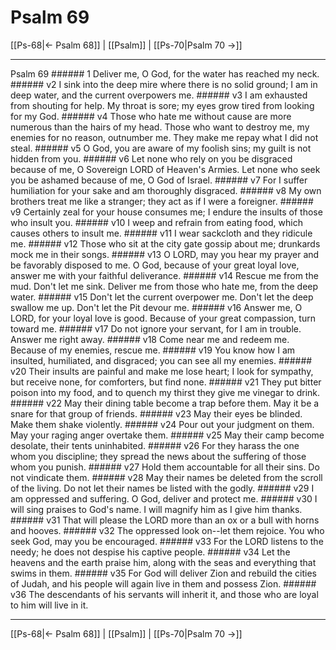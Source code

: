 # Psalm 69

[[Ps-68|← Psalm 68]] | [[Psalm]] | [[Ps-70|Psalm 70 →]]
***

Psalm 69 ###### 1 Deliver me, O God, for the water has reached my neck. ###### v2 I sink into the deep mire where there is no solid ground; I am in deep water, and the current overpowers me. ###### v3 I am exhausted from shouting for help. My throat is sore; my eyes grow tired from looking for my God. ###### v4 Those who hate me without cause are more numerous than the hairs of my head. Those who want to destroy me, my enemies for no reason, outnumber me. They make me repay what I did not steal. ###### v5 O God, you are aware of my foolish sins; my guilt is not hidden from you. ###### v6 Let none who rely on you be disgraced because of me, O Sovereign LORD of Heaven's Armies. Let none who seek you be ashamed because of me, O God of Israel. ###### v7 For I suffer humiliation for your sake and am thoroughly disgraced. ###### v8 My own brothers treat me like a stranger; they act as if I were a foreigner. ###### v9 Certainly zeal for your house consumes me; I endure the insults of those who insult you. ###### v10 I weep and refrain from eating food, which causes others to insult me. ###### v11 I wear sackcloth and they ridicule me. ###### v12 Those who sit at the city gate gossip about me; drunkards mock me in their songs. ###### v13 O LORD, may you hear my prayer and be favorably disposed to me. O God, because of your great loyal love, answer me with your faithful deliverance. ###### v14 Rescue me from the mud. Don't let me sink. Deliver me from those who hate me, from the deep water. ###### v15 Don't let the current overpower me. Don't let the deep swallow me up. Don't let the Pit devour me. ###### v16 Answer me, O LORD, for your loyal love is good. Because of your great compassion, turn toward me. ###### v17 Do not ignore your servant, for I am in trouble. Answer me right away. ###### v18 Come near me and redeem me. Because of my enemies, rescue me. ###### v19 You know how I am insulted, humiliated, and disgraced; you can see all my enemies. ###### v20 Their insults are painful and make me lose heart; I look for sympathy, but receive none, for comforters, but find none. ###### v21 They put bitter poison into my food, and to quench my thirst they give me vinegar to drink. ###### v22 May their dining table become a trap before them. May it be a snare for that group of friends. ###### v23 May their eyes be blinded. Make them shake violently. ###### v24 Pour out your judgment on them. May your raging anger overtake them. ###### v25 May their camp become desolate, their tents uninhabited. ###### v26 For they harass the one whom you discipline; they spread the news about the suffering of those whom you punish. ###### v27 Hold them accountable for all their sins. Do not vindicate them. ###### v28 May their names be deleted from the scroll of the living. Do not let their names be listed with the godly. ###### v29 I am oppressed and suffering. O God, deliver and protect me. ###### v30 I will sing praises to God's name. I will magnify him as I give him thanks. ###### v31 That will please the LORD more than an ox or a bull with horns and hooves. ###### v32 The oppressed look on--let them rejoice. You who seek God, may you be encouraged. ###### v33 For the LORD listens to the needy; he does not despise his captive people. ###### v34 Let the heavens and the earth praise him, along with the seas and everything that swims in them. ###### v35 For God will deliver Zion and rebuild the cities of Judah, and his people will again live in them and possess Zion. ###### v36 The descendants of his servants will inherit it, and those who are loyal to him will live in it.

***
[[Ps-68|← Psalm 68]] | [[Psalm]] | [[Ps-70|Psalm 70 →]]
